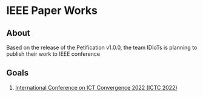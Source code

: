 # IEEE Paper Works

## About

Based on the release of the Petification v1.0.0,
the team IDIoTs is planning to publish their work to IEEE conference

## Goals

1. [International Conference on ICT Convergence 2022 (ICTC 2022)](https://www.ictc.org/)

